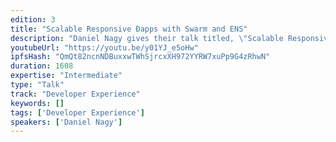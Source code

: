```yaml
---
edition: 3
title: "Scalable Responsive Đapps with Swarm and ENS"
description: "Daniel Nagy gives their talk titled, \"Scalable Responsive Đapps with Swarm and ENS\""
youtubeUrl: "https://youtu.be/y01YJ_e5oHw"
ipfsHash: "QmQt82ncnNDBuxxwTWhSjrcxXH972YYRW7xuPp9G4zRhwN"
duration: 1608
expertise: "Intermediate"
type: "Talk"
track: "Developer Experience"
keywords: []
tags: ['Developer Experience']
speakers: ['Daniel Nagy']
---
```

